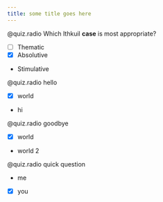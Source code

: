 ```yaml
---
title: some title goes here
---
```


@quiz.radio Which Ithkuil **case** is most appropriate?

- [ ] Thematic
- [x] Absolutive
- Stimulative

@quiz.radio hello

- [x] world
- hi

@quiz.radio goodbye

- [x] world
- world 2

@quiz.radio quick question

- me
- [x] you
